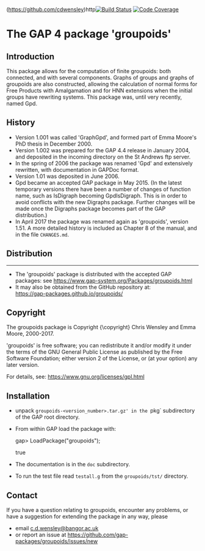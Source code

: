 (https://github.com/cdwensley)http[![Build Status](https://github.com/gap-packages/groupoids/workflows/CI/badge.svg?branch=master)](https://github.com/gap-packages/groupoids/actions?query=workflow%3ACI+branch%3Amaster)
[![Code Coverage](https://codecov.io/github/gap-packages/groupoids/coverage.svg?branch=master&token=)](https://codecov.io/gh/gap-packages/groupoids)

# The GAP 4 package 'groupoids' 

## Introduction

This package allows for the computation of finite groupoids: both connected, and with several components.  Graphs of groups and graphs of groupoids are also constructed, allowing the calculation of normal forms for Free Products with Amalgamation and for HNN extensions when the initial groups have rewriting systems.  This package was, until very recently, named Gpd. 

## History

 * Version 1.001 was called 'GraphGpd', and formed part of Emma Moore's PhD thesis in December 2000.
 * Version 1.002 was prepared for the GAP 4.4 release in January 2004, and deposited in the incoming directory on the St Andrews ftp server.
 * In the spring of 2006 the package was renamed 'Gpd' and extensively rewritten, with documentation in GAPDoc format.
 * Version 1.01 was deposited in June 2006. 
 * Gpd became an accepted GAP package in May 2015. 
(In the latest temporary versions there have been a number of changes of function name, such as IsDigraph becoming GpdIsDigraph. 
This is in order to avoid conflicts with the new Digraphs package.
Further changes will be made once the Digraphs package becomes part of the GAP distribution.) 
 * In April 2017 the package was renamed again as 'groupoids', version 1.51. 
A more detailed history is included as Chapter 8 of the manual, and in the file `CHANGES.md`.

## Distribution
------------
 * The 'groupoids' package is distributed with the accepted GAP packages: see
     <https://www.gap-system.org/Packages/groupoids.html>
 * It may also be obtained from the GitHub repository at:  
  <https://gap-packages.github.io/groupoids/>

## Copyright

The groupoids package is Copyright {\copyright} Chris Wensley and Emma Moore, 2000-2017. 

'groupoids' is free software; you can redistribute it and/or modify it under the terms of the GNU General Public License as published by the Free Software Foundation; either version 2 of the License, or (at your option) any later version. 

For details, see: <https://www.gnu.org/licenses/gpl.html>

## Installation

 * unpack `groupoids-<version_number>.tar.gz' in the `pkg` subdirectory of the GAP root directory.
 * From within GAP load the package with:

    gap> LoadPackage("groupoids");

    true

 * The documentation is in the `doc` subdirectory.
 * To run the test file read `testall.g` from the `groupoids/tst/` directory. 

Contact
-------
If you have a question relating to groupoids, encounter any problems, or have a suggestion for extending the package in any way, please 
 * email c.d.wensley@bangor.ac.uk 
 * or report an issue at https://github.com/gap-packages/groupoids/issues/new 

